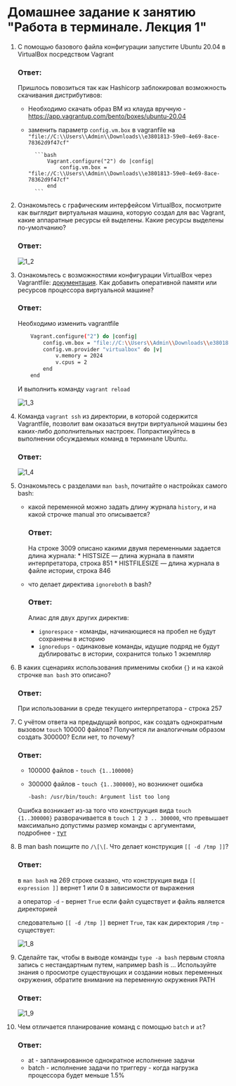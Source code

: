 # Домашнее задание к занятию "Работа в терминале. Лекция 1"

1. С помощью базового файла конфигурации запустите Ubuntu 20.04 в VirtualBox посредством Vagrant

    ### Ответ:

    Пришлось повозиться так как Hashicorp заблокировал возможность скачивания дистрибутивов:
        
    * Необходимо скачать образ ВМ из клауда вручную - https://app.vagrantup.com/bento/boxes/ubuntu-20.04
    * заменить параметр `config.vm.box` в vagranfile на `"file://C:\\Users\\Admin\\Downloads\\e3801813-59e0-4e69-8ace-78362d9f47cf"`

            ```bash
                Vagrant.configure("2") do |config|
                    config.vm.box = "file://C:\\Users\\Admin\\Downloads\\e3801813-59e0-4e69-8ace-78362d9f47cf"
                end
            ```

2. Ознакомьтесь с графическим интерфейсом VirtualBox, посмотрите как выглядит виртуальная машина, которую создал для вас Vagrant, какие аппаратные ресурсы ей выделены. Какие ресурсы выделены по-умолчанию?

    ### Ответ:
    ![1_2](images/1_2.png)


3. Ознакомьтесь с возможностями конфигурации VirtualBox через Vagrantfile: [документация](https://www.vagrantup.com/docs/providers/virtualbox/configuration.html). Как добавить оперативной памяти или ресурсов процессора виртуальной машине?
    
    ### Ответ:

    Необходимо изменить vagrantfile

    ```bash
        Vagrant.configure("2") do |config|
            config.vm.box = "file://C:\\Users\\Admin\\Downloads\\e3801813-59e0-4e69-8ace-78362d9f47cf"
            config.vm.provider "virtualbox" do |v|
                v.memory = 2024
                v.cpus = 2
            end
        end
    ```

    И выполнить команду `vagrant reload`

    ![1_3](images/1_3.png)



4. Команда `vagrant ssh` из директории, в которой содержится Vagrantfile, позволит вам оказаться внутри виртуальной машины без каких-либо дополнительных настроек. Попрактикуйтесь в выполнении обсуждаемых команд в терминале Ubuntu.

    ### Ответ:
    ![1_4](images/1_4.png)

5. Ознакомьтесь с разделами `man bash`, почитайте о настройках самого bash:
    * какой переменной можно задать длину журнала `history`, и на какой строчке manual это описывается?
        
        ### Ответ:
        На строке 3009 описано какими двумя переменными задается длина журнала:
            * HISTSIZE — длина журнала в памяти интерпретатора, строка 851
            * HISTFILESIZE — длина журнала в файле истории, строка 846
    * что делает директива `ignoreboth` в bash?

        ### Ответ: 
        Алиас для двух других директив:
            
        * `ignorespace` - команды, начинающиеся на пробел не будут сохранены в историю
        * `ignoredups` - одинаковые команды, идущие подряд не будут дублироватьс в истории, сохранится только 1 экземпляр

6. В каких сценариях использования применимы скобки `{}` и на какой строчке `man bash` это описано?
    ### Ответ:
    При использовании в среде текущего интерпретатора - строка 257
7. С учётом ответа на предыдущий вопрос, как создать однократным вызовом `touch` 100000 файлов? Получится ли аналогичным образом создать 300000? Если нет, то почему?
    ### Ответ:
    * 100000 файлов - `touch {1..100000}`
    * 300000 файлов - `touch {1..300000}`, но возникнет ошибка

        ```bash 
        -bash: /usr/bin/touch: Argument list too long
        ```
    Ошибка возникает из-за того что конструкция вида `touch {1..300000}` разворачивается в `touch 1 2 3 .. 300000`, что превышает максимально допустимы размер команды с аргументами, подробнее - [тут](https://unix.stackexchange.com/questions/451486/how-to-cause-argument-list-too-long-error#comment820001_451548)

8. В man bash поищите по `/\[\[`. Что делает конструкция `[[ -d /tmp ]]`?

    ### Ответ:
    в `man bash` на 269 строке сказано, что конструкция вида `[[ expression ]]` вернет 1 или 0 в зависимости от выражения

    а оператор `-d` - вернет `True` если файл существует и файль является директорией

    следовательно `[[ -d /tmp ]]` вернет `True`, так как директория `/tmp` - существует:

    ![1_8](images/1_8.png)



9. Сделайте так, чтобы в выводе команды `type -a bash` первым стояла запись с нестандартным путем, например bash is ... 
Используйте знания о просмотре существующих и создании новых переменных окружения, обратите внимание на переменную окружения PATH 

    ### Ответ:
    
    ![1_9](images/1_9.png)

10. Чем отличается планирование команд с помощью `batch` и `at`?

    ### Ответ:
    * at - запланированное однократное исполнение задачи
    * batch - исполнение задачи по триггеру - когда нагрузка процессора будет меньше 1.5%

